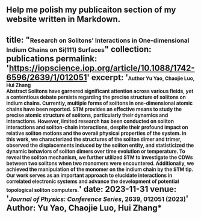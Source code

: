 Help me polish my publicaiton section of my website written in Markdown.
---
title: "<span style="font-size:medium;">Research on Solitons' Interactions in One-dimensional Indium Chains on Si(111) Surfaces</span>"
collection: publications
permalink: 'https://iopscience.iop.org/article/10.1088/1742-6596/2639/1/012051'
excerpt: '<span style="font-size:small;">**Author** Yu Yao, Chaojie Luo, Hui Zhang <br/>
**Abstract**  Solitons have garnered significant attention across various fields, yet a contentious debate persists regarding the precise structure of solitons on indium chains. Currently, multiple forms of solitons in one-dimensional atomic chains have been reported. STM provides an effective means to study the precise atomic structure of solitons, particularly their dynamics and interactions. However, limited research has been conducted on soliton interactions and soliton-chain interactions, despite their profound impact on relative soliton motions and the overall physical properties of the system. In this work, we characterized the structures of the soliton dimer and trimer, observed the displacements induced by the soliton entity, and statisticized the dynamic behaviors of soliton dimers over time evolution or temperature. To reveal the soliton mechanism, we further utilized STM to investigate the CDWs between two solitons when two monomers were encountered. Additionally, we achieved the manipulation of the monomer on the indium chain by the STM tip. Our work serves as an important approach to elucidate interactions in correlated electronic systems and advance the development of potential topological soliton computers.</span>'
date: 2023-11-31
venue: '<span style="font-size:medium;">*Journal of Physics: Conference Series*, **2639**, 012051 (2023)</span>'
Author: Yu Yao, Chaojie Luo, Hui Zhang*
---

